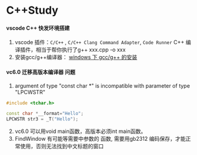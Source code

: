 # C++Study

#### vscode C++ 快发环境搭建
1. vscode 插件：`C/C++` , `C/C++ Clang Command Adapter`, `Code Runner` C++ 编译插件，相当于帮你执行了g++ xxx.cpp -o xxx
2. 安装gcc/g++编译器： [windows 下 gcc/g++ 的安装](https://blog.csdn.net/qq_38080117/article/details/78022390)

#### vc6.0 迁移高版本编译器 问题
1. argument of type "const char *" is incompatible with parameter of type "LPCWSTR"
``` cpp
#include <tchar.h>

const char *__format="Hello";
LPCWSTR str3 = _T("Hello");
```
2. vc6.0 可以用void main函数，高版本必须int main函数。
3. FindWindow 有可能等需要中参数的 函数, 需要用gb2312 编码保存，才能正常使用，否则无法找到中文标题的窗口